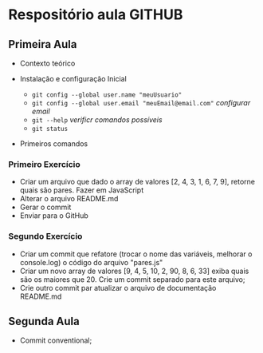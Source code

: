 # Respositório aula GITHUB
## Primeira Aula

- Contexto teórico
- Instalação e configuração Inicial
    - `git config --global user.name "meuUsuario"`
    - `git config --global user.email "meuEmail@email.com"` *configurar email*
    - `git --help` *verificr comandos possíveis*
    - `git status`

- Primeiros comandos


### Primeiro Exercício
 - Criar um arquivo que dado o array de valores [2, 4, 3, 1, 6, 7, 9], retorne quais são pares. Fazer em JavaScript
 - Alterar o arquivo README.md
 - Gerar o commit
 - Enviar para o GitHub

### Segundo Exercício
  - Criar um commit que refatore (trocar o nome das variáveis, melhorar o console.log) o código do arquivo "pares.js"
  - Criar um novo array de valores [9, 4, 5, 10, 2, 90, 8, 6, 33] exiba quais são os maiores que 20. Crie um commit separado para este arquivo;
  - Crie outro commit par atualizar o arquivo de documentação README.md 

## Segunda Aula
 - Commit conventional;